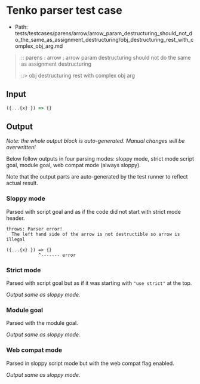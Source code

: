 # Tenko parser test case

- Path: tests/testcases/parens/arrow/arrow_param_destructuring_should_not_do_the_same_as_assignment_destructuring/obj_destructuring_rest_with_complex_obj_arg.md

> :: parens : arrow : arrow param destructuring should not do the same as assignment destructuring
>
> ::> obj destructuring rest with complex obj arg

## Input


`````js
({...{x} }) => {}
`````

## Output

_Note: the whole output block is auto-generated. Manual changes will be overwritten!_

Below follow outputs in four parsing modes: sloppy mode, strict mode script goal, module goal, web compat mode (always sloppy).

Note that the output parts are auto-generated by the test runner to reflect actual result.

### Sloppy mode

Parsed with script goal and as if the code did not start with strict mode header.

`````
throws: Parser error!
  The left hand side of the arrow is not destructible so arrow is illegal

({...{x} }) => {}
            ^------- error
`````

### Strict mode

Parsed with script goal but as if it was starting with `"use strict"` at the top.

_Output same as sloppy mode._

### Module goal

Parsed with the module goal.

_Output same as sloppy mode._

### Web compat mode

Parsed in sloppy script mode but with the web compat flag enabled.

_Output same as sloppy mode._
